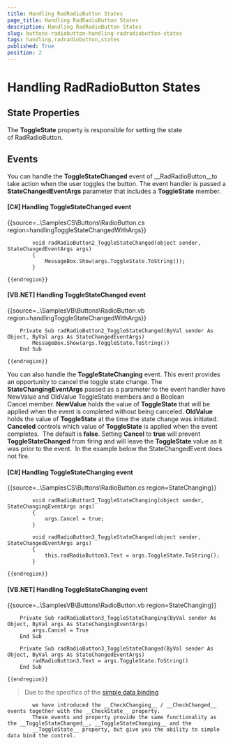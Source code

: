 ```yaml
---
title: Handling RadRadioButton States
page_title: Handling RadRadioButton States
description: Handling RadRadioButton States
slug: buttons-radiobutton-handling-radradiobutton-states
tags: handling,radradiobutton,states
published: True
position: 2
---
```


# Handling RadRadioButton States



## State Properties

The __ToggleState__ property is responsible for setting the state of RadRadioButton. 
        

## Events

You can handle the __ToggleStateChanged__ event of __RadRadioButton__to take action when the user toggles the button. The event handler is
          passed a __StateChangedEventArgs__ parameter that includes a
          __ToggleState__ member.
        

#### __[C#] Handling ToggleStateChanged event__

{{source=..\SamplesCS\Buttons\RadioButton.cs region=handlingToggleStateChangedWithArgs}}
	
	        void radRadioButton2_ToggleStateChanged(object sender, StateChangedEventArgs args)
	        {
	            MessageBox.Show(args.ToggleState.ToString());
	        }
	
	{{endregion}}



#### __[VB.NET] Handling ToggleStateChanged event__

{{source=..\SamplesVB\Buttons\RadioButton.vb region=handlingToggleStateChangedWithArgs}}
	
	    Private Sub radRadioButton2_ToggleStateChanged(ByVal sender As Object, ByVal args As StateChangedEventArgs)
	        MessageBox.Show(args.ToggleState.ToString())
	    End Sub
	
	{{endregion}}



You can also handle the __ToggleStateChanging__ event.
          This event provides an opportunity to cancel the toggle state change.
          The __StateChangingEventArgs__ passed as a parameter to the event
          handler have NewValue and OldValue ToggleState members and a Boolean Cancel member.
          __NewValue__ holds the value of __ToggleState__
          that will be applied when the event is completed without being canceled.
          __OldValue__ holds the value of __ToggleState__
          at the time the state change was initiated. __Canceled__ controls
          which value of __ToggleState__ is applied when the event completes. 
          The default is __false__. Setting __Cancel__
          to __true__ will prevent __ToggleStateChanged__
          from firing and will leave the __ToggleState__ value as it was prior
          to the event.  In the example below the StateChangedEvent does not fire.
        

#### __[C#] Handling ToggleStateChanging event__

{{source=..\SamplesCS\Buttons\RadioButton.cs region=StateChanging}}
	
	        void radRadioButton3_ToggleStateChanging(object sender, StateChangingEventArgs args)
	        {
	            args.Cancel = true;
	        }
	
	        void radRadioButton3_ToggleStateChanged(object sender, StateChangedEventArgs args)
	        {
	            this.radRadioButton3.Text = args.ToggleState.ToString();
	        }
	
	{{endregion}}



#### __[VB.NET] Handling ToggleStateChanging event__

{{source=..\SamplesVB\Buttons\RadioButton.vb region=StateChanging}}
	
	    Private Sub radRadioButton3_ToggleStateChanging(ByVal sender As Object, ByVal args As StateChangingEventArgs)
	        args.Cancel = True
	    End Sub
	
	    Private Sub radRadioButton3_ToggleStateChanged(ByVal sender As Object, ByVal args As StateChangedEventArgs)
	        radRadioButton3.Text = args.ToggleState.ToString()
	    End Sub
	
	{{endregion}}



>Due to the specifics of the
            [simple data binding](http://msdn.microsoft.com/en-us/library/system.windows.forms.binding(v=vs.110).aspx)

            we have introduced the __CheckChanging__ / __CheckChanged__ events together with the __CheckState__ property.
            These events and property provide the same functionality as the __ToggleStateChanged__, __ToggleStateChanging__ and the
            __ToggleState__ property, but give you the ability to simple data bind the control.
          
